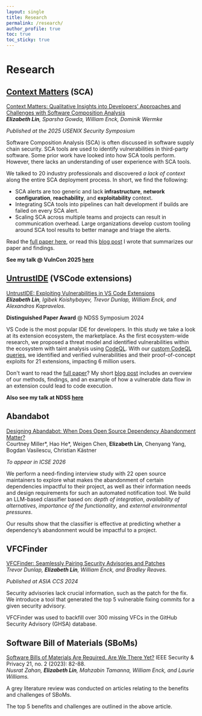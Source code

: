 ```yaml
---
layout: single
title: Research
permalink: /research/
author_profile: true
toc: true
toc_sticky: true
---
```


# Research

## [Context Matters](../_posts/2025-07-16-context-matters.md) (SCA)

[Context Matters: Qualitative Insights into Developers’ Approaches and Challenges with Software Composition Analysis](https://www.usenix.org/conference/usenixsecurity25/presentation/lin-elizabeth)  
*__Elizabeth Lin__, Sparsha Gowda, William Enck, Dominik Wermke* 

*Published at the 2025 USENIX Security Symposium*

Software Composition Analysis (SCA) is often discussed in software supply chain security. 
SCA tools are used to identify vulnerabilities in third-party software. 
Some prior work have looked into how SCA tools perform.
However, there lacks an understanding of user experience with SCA tools.

We talked to 20 industry professionals and discovered *a lack of context* along the entire SCA deployment process.
In short, we find the following:
- SCA alerts are too generic and lack **infrastructure**, **network configuration**, **reachability**, and **exploitability** context.
- Integrating SCA tools into pipelines can halt development if builds are failed on every SCA alert.
- Scaling SCA across multiple teams and projects can result in communication overhead.
Large organizations develop custom tooling around SCA tool results to better manage and triage the alerts.


Read the [full paper here](../assets/context-matters.pdf), or read this [blog post](../_posts/2025-07-16-context-matters.md) I wrote that summarizes our paper and findings.

**See my talk @ VulnCon 2025 [here](https://youtu.be/g-SYh9v3W5Y?feature=shared)**



## [UntrustIDE](../_posts/2024-03-07-untrustide.md) (VSCode extensions)

[UntrustIDE: Exploiting Vulnerabilities in VS Code Extensions](https://www.ndss-symposium.org/ndss-paper/untrustide-exploiting-weaknesses-in-vs-code-extensions/)  
*__Elizabeth Lin__, Igibek Koishybayev, Trevor Dunlap, William Enck, and Alexandros Kapravelos.* 

**Distinguished Paper Award** @ NDSS Symposium 2024

VS Code is the most popular IDE for developers. In this study we take a look at its extension ecosystem, the marketplace.
As the first ecosystem-wide research, we proposed a threat model and identified vulnerabilities within the ecosystem with taint analysis using [CodeQL](https://codeql.github.com/).
With our [custom CodeQL queries](https://github.com/s3c2/UntrustIDE/), we identified and verified vulnerabilities and their proof-of-concept exploits for 21 extensions, impacting 6 million users.


Don't want to read the [full paper](../assets/UntrustIDE.pdf)? My short [blog post](/untrustide) includes an overview of our methods, findings, and an example of how a vulnerable data flow in an extension could lead to code execution.

**Also see my talk at NDSS [here](https://www.youtube.com/watch?v=QQ9W2FM1X-w)**

## Abandabot

[Designing Abandabot: When Does Open Source Dependency Abandonment Matter?](https://courtney-e-miller.github.io/papers/designingAbandabot.pdf)  
Courtney Miller\*, Hao He\*, Weigen Chen, __Elizabeth Lin__, Chenyang Yang, Bogdan Vasilescu, Christian Kästner 

*To appear in ICSE 2026*

We perform a need-finding interview study with 22 open source maintainers to explore what makes the abandonment of certain dependencies impactful to their project, as well as their information needs and design requirements for such an automated notification tool.
We build an LLM-based classifier based on: *depth of integration*, *availability of alternatives*, *importance of the functionality*, and *external environmental pressures*.

Our results show that the classifier is effective at predicting whether a dependency’s abandonment would be impactful to a project.

## VFCFinder

[VFCFinder: Seamlessly Pairing Security Advisories and Patches](https://dl.acm.org/doi/abs/10.1145/3634737.3657007)  
*Trevor Dunlap, __Elizabeth Lin__, William Enck, and Bradley Reaves.*

*Published at ASIA CCS 2024*

Security advisories lack crucial information, such as the patch for the fix.
We introduce a tool that generated the top 5 vulnerable fixing commits for a given security advisory.

VFCFinder was used to backfill over 300 missing VFCs in the GitHub Security Advisory (GHSA) database.


## Software Bill of Materials (SBoMs)

[Software Bills of Materials Are Required. Are We There Yet?](https://ieeexplore.ieee.org/abstract/document/10102604?casa_token=NVD2tRbNNHUAAAAA:vbRR4xuGYuPFZgiUntR7TiZZDW-yY6juXO3XAYDyFKAPEBQ037xjRgYy6BfhP7DUrx5zgQP27g) IEEE Security & Privacy 21, no. 2 (2023): 82-88.  
*Nusrat Zahan, __Elizabeth Lin__, Mahzabin Tamanna, William Enck, and Laurie Williams.* 

A grey literature review was conducted on articles relating to the benefits and challenges of SBoMs.

The top 5 benefits and challenges are outlined in the above article.



<!-- ## Publications -->
<!-- pub -->